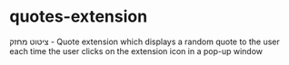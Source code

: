 # quotes-extension
ציטוט מחזק - Quote extension which displays a random quote to the user each time the user clicks on the extension icon in a pop-up window
